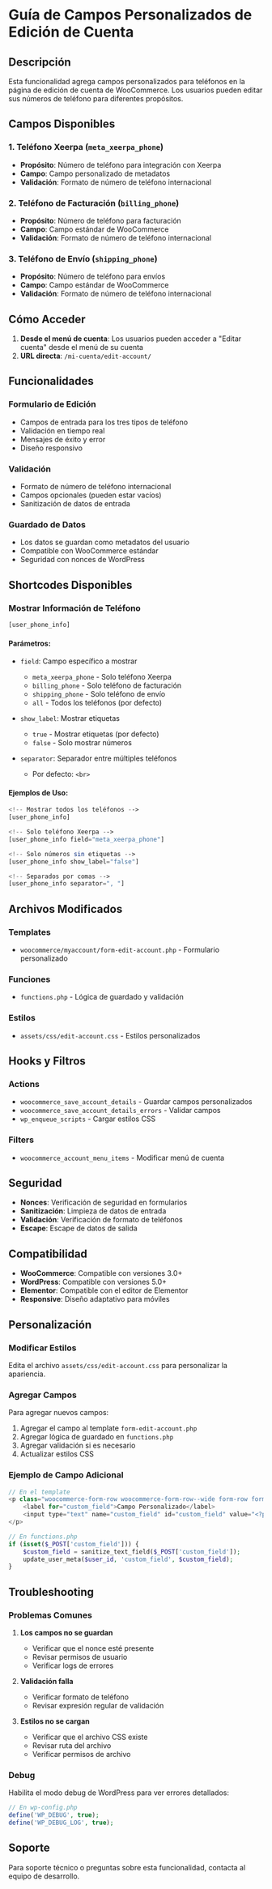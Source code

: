 # Guía de Campos Personalizados de Edición de Cuenta

## Descripción

Esta funcionalidad agrega campos personalizados para teléfonos en la página de edición de cuenta de WooCommerce. Los usuarios pueden editar sus números de teléfono para diferentes propósitos.

## Campos Disponibles

### 1. Teléfono Xeerpa (`meta_xeerpa_phone`)
- **Propósito**: Número de teléfono para integración con Xeerpa
- **Campo**: Campo personalizado de metadatos
- **Validación**: Formato de número de teléfono internacional

### 2. Teléfono de Facturación (`billing_phone`)
- **Propósito**: Número de teléfono para facturación
- **Campo**: Campo estándar de WooCommerce
- **Validación**: Formato de número de teléfono internacional

### 3. Teléfono de Envío (`shipping_phone`)
- **Propósito**: Número de teléfono para envíos
- **Campo**: Campo estándar de WooCommerce
- **Validación**: Formato de número de teléfono internacional

## Cómo Acceder

1. **Desde el menú de cuenta**: Los usuarios pueden acceder a "Editar cuenta" desde el menú de su cuenta
2. **URL directa**: `/mi-cuenta/edit-account/`

## Funcionalidades

### Formulario de Edición
- Campos de entrada para los tres tipos de teléfono
- Validación en tiempo real
- Mensajes de éxito y error
- Diseño responsivo

### Validación
- Formato de número de teléfono internacional
- Campos opcionales (pueden estar vacíos)
- Sanitización de datos de entrada

### Guardado de Datos
- Los datos se guardan como metadatos del usuario
- Compatible con WooCommerce estándar
- Seguridad con nonces de WordPress

## Shortcodes Disponibles

### Mostrar Información de Teléfono
```php
[user_phone_info]
```

#### Parámetros:
- `field`: Campo específico a mostrar
  - `meta_xeerpa_phone` - Solo teléfono Xeerpa
  - `billing_phone` - Solo teléfono de facturación
  - `shipping_phone` - Solo teléfono de envío
  - `all` - Todos los teléfonos (por defecto)

- `show_label`: Mostrar etiquetas
  - `true` - Mostrar etiquetas (por defecto)
  - `false` - Solo mostrar números

- `separator`: Separador entre múltiples teléfonos
  - Por defecto: `<br>`

#### Ejemplos de Uso:

```php
<!-- Mostrar todos los teléfonos -->
[user_phone_info]

<!-- Solo teléfono Xeerpa -->
[user_phone_info field="meta_xeerpa_phone"]

<!-- Solo números sin etiquetas -->
[user_phone_info show_label="false"]

<!-- Separados por comas -->
[user_phone_info separator=", "]
```

## Archivos Modificados

### Templates
- `woocommerce/myaccount/form-edit-account.php` - Formulario personalizado

### Funciones
- `functions.php` - Lógica de guardado y validación

### Estilos
- `assets/css/edit-account.css` - Estilos personalizados

## Hooks y Filtros

### Actions
- `woocommerce_save_account_details` - Guardar campos personalizados
- `woocommerce_save_account_details_errors` - Validar campos
- `wp_enqueue_scripts` - Cargar estilos CSS

### Filters
- `woocommerce_account_menu_items` - Modificar menú de cuenta

## Seguridad

- **Nonces**: Verificación de seguridad en formularios
- **Sanitización**: Limpieza de datos de entrada
- **Validación**: Verificación de formato de teléfonos
- **Escape**: Escape de datos de salida

## Compatibilidad

- **WooCommerce**: Compatible con versiones 3.0+
- **WordPress**: Compatible con versiones 5.0+
- **Elementor**: Compatible con el editor de Elementor
- **Responsive**: Diseño adaptativo para móviles

## Personalización

### Modificar Estilos
Edita el archivo `assets/css/edit-account.css` para personalizar la apariencia.

### Agregar Campos
Para agregar nuevos campos:

1. Agregar el campo al template `form-edit-account.php`
2. Agregar lógica de guardado en `functions.php`
3. Agregar validación si es necesario
4. Actualizar estilos CSS

### Ejemplo de Campo Adicional
```php
// En el template
<p class="woocommerce-form-row woocommerce-form-row--wide form-row form-row-wide">
    <label for="custom_field">Campo Personalizado</label>
    <input type="text" name="custom_field" id="custom_field" value="<?php echo esc_attr(get_user_meta($user->ID, 'custom_field', true)); ?>" />
</p>

// En functions.php
if (isset($_POST['custom_field'])) {
    $custom_field = sanitize_text_field($_POST['custom_field']);
    update_user_meta($user_id, 'custom_field', $custom_field);
}
```

## Troubleshooting

### Problemas Comunes

1. **Los campos no se guardan**
   - Verificar que el nonce esté presente
   - Revisar permisos de usuario
   - Verificar logs de errores

2. **Validación falla**
   - Verificar formato de teléfono
   - Revisar expresión regular de validación

3. **Estilos no se cargan**
   - Verificar que el archivo CSS existe
   - Revisar ruta del archivo
   - Verificar permisos de archivo

### Debug
Habilita el modo debug de WordPress para ver errores detallados:

```php
// En wp-config.php
define('WP_DEBUG', true);
define('WP_DEBUG_LOG', true);
```

## Soporte

Para soporte técnico o preguntas sobre esta funcionalidad, contacta al equipo de desarrollo.

